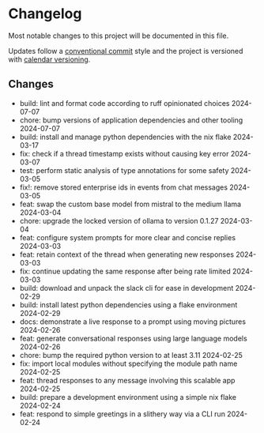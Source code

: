 # Changelog

Most notable changes to this project will be documented in this file.

Updates follow a [conventional commit][commits] style and the project is
versioned with [calendar versioning][calver].

## Changes

- build: lint and format code according to ruff opinionated choices 2024-07-07
- chore: bump versions of application dependencies and other tooling 2024-07-07
- build: install and manage python dependencies with the nix flake 2024-03-17
- fix: check if a thread timestamp exists without causing key error 2024-03-07
- test: perform static analysis of type annotations for some safety 2024-03-05
- fix!: remove stored enterprise ids in events from chat messages 2024-03-05
- feat: swap the custom base model from mistral to the medium llama 2024-03-04
- chore: upgrade the locked version of ollama to version 0.1.27 2024-03-04
- feat: configure system prompts for more clear and concise replies 2024-03-03
- feat: retain context of the thread when generating new responses 2024-03-03
- fix: continue updating the same response after being rate limited 2024-03-03
- build: download and unpack the slack cli for ease in development 2024-02-29
- build: install latest python dependencies using a flake environment 2024-02-29
- docs: demonstrate a live response to a prompt using moving pictures 2024-02-26
- feat: generate conversational responses using large language models 2024-02-26
- chore: bump the required python version to at least 3.11 2024-02-25
- fix: import local modules without specifying the module path name 2024-02-25
- feat: thread responses to any message involving this scalable app 2024-02-25
- build: prepare a development environment using a simple nix flake 2024-02-24
- feat: respond to simple greetings in a slithery way via a CLI run 2024-02-24

[calver]: https://calver.org
[commits]: https://www.conventionalcommits.org/en/v1.0.0/
